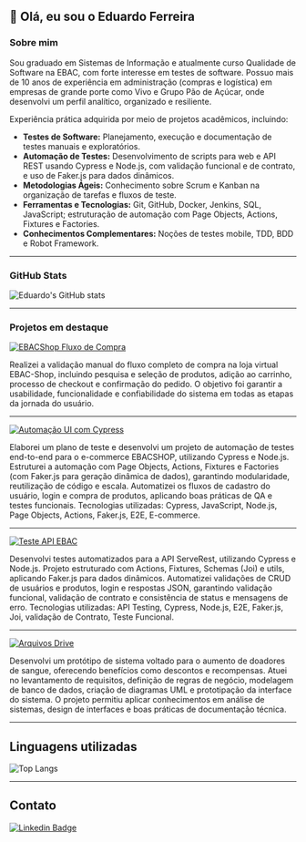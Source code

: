 ## 👋 Olá, eu sou o Eduardo Ferreira

### Sobre mim
Sou graduado em Sistemas de Informação e atualmente curso Qualidade de Software na EBAC, com forte interesse em testes de software. 
Possuo mais de 10 anos de experiência em administração (compras e logística) em empresas de grande porte como Vivo e Grupo Pão de Açúcar, onde desenvolvi um perfil analítico, organizado e resiliente.

Experiência prática adquirida por meio de projetos acadêmicos, incluindo:
-	**Testes de Software:** Planejamento, execução e documentação de testes manuais e exploratórios.
-	**Automação de Testes:** Desenvolvimento de scripts para web e API REST usando Cypress e Node.js, com validação funcional e de contrato, e uso de Faker.js para dados dinâmicos.
-	**Metodologias Ágeis:** Conhecimento sobre Scrum e Kanban na organização de tarefas e fluxos de teste.
-	**Ferramentas e Tecnologias:** Git, GitHub, Docker, Jenkins, SQL, JavaScript; estruturação de automação com Page Objects, Actions, Fixtures e Factories.
-	**Conhecimentos Complementares:** Noções de testes mobile, TDD, BDD e Robot Framework.


---

### GitHub Stats
![Eduardo's GitHub stats](https://github-readme-stats.vercel.app/api?username=Eduferr&show_icons=true&theme=dark)

---

### Projetos em destaque

<div>
  <a href="https://github.com/Eduferr/teste_manual_fluxo_de_compra_ebacshop">
    <img src="https://img.shields.io/badge/Projeto-EBACShop%20Fluxo%20de%20Compra-blue?style=for-the-badge&logo=github" alt="EBACShop Fluxo de Compra">
  </a>
  <p>
  Realizei a validação manual do fluxo completo de compra na loja virtual EBAC-Shop, incluindo pesquisa e seleção de produtos, adição ao carrinho, processo de checkout e confirmação do pedido. O objetivo foi garantir a usabilidade, funcionalidade e confiabilidade do sistema em todas as etapas da jornada do usuário.
  </p>

  ---
  <a href="https://github.com/Eduferr/teste_automatizado_ebacShop">
    <img src="https://img.shields.io/badge/Projeto-Automação%20UI%20(Cypress)-blue?style=for-the-badge&logo=github" alt="Automação UI com Cypress">
  </a>
  <p>
  Elaborei um plano de teste e desenvolvi um projeto de automação de testes end-to-end para o e-commerce EBACSHOP, utilizando Cypress e Node.js. 
  Estruturei a automação com Page Objects, Actions, Fixtures e Factories (com Faker.js para geração dinâmica de dados), garantindo modularidade, reutilização de código e escala.
  Automatizei os fluxos de cadastro do usuário, login e compra de produtos, aplicando boas práticas de QA e testes funcionais.
  Tecnologias utilizadas: Cypress, JavaScript, Node.js, Page Objects, Actions, Faker.js, E2E, E-commerce.
  </p>

  ---

  <a href="https://github.com/Eduferr/teste_automatizado_apiServeRest">
    <img src="https://img.shields.io/badge/Projeto-Teste%20API%20EBAC-blue?style=for-the-badge&logo=github" alt="Teste API EBAC">
  </a>
  <p>
  Desenvolvi testes automatizados para a API ServeRest, utilizando Cypress e Node.js. Projeto estruturado com Actions, Fixtures, Schemas (Joi) e utils, aplicando Faker.js para dados  dinâmicos.
  Automatizei validações de CRUD de usuários e produtos, login e respostas JSON, garantindo validação funcional, validação de contrato e consistência de status e mensagens de erro.
  Tecnologias utilizadas: API Testing, Cypress, Node.js, E2E, Faker.js, Joi, validação de Contrato, Teste Funcional.
  </p>

  ---

  <a href="https://drive.google.com/drive/folders/14QjYDNwRJi5inPK1bSRtWJgqk-gL3Xk3">
    <img src="https://img.shields.io/badge/Projeto%20Acadêmico-Parceiros%20de%20Sangue-blue?style=for-the-badge&logo=google-drive" alt="Arquivos Drive">
  </a>
  <p>
   Desenvolvi um protótipo de sistema voltado para o aumento de doadores de sangue, oferecendo benefícios como descontos e recompensas. Atuei no levantamento de requisitos, definição de regras de negócio, modelagem de banco de dados, criação de diagramas UML e prototipação da interface do sistema. O projeto permitiu aplicar conhecimentos em análise de sistemas, design de interfaces e boas práticas de documentação técnica.
  </p>

</div>

---

## Linguagens utilizadas
![Top Langs](https://github-readme-stats.vercel.app/api/top-langs/?username=Eduferr&layout=compact&theme=dark)

---

## Contato
[![Linkedin Badge](https://img.shields.io/badge/-Eduardo%20Ferreira-0077B5?style=for-the-badge&logo=Linkedin&logoColor=white)](https://www.linkedin.com/in/edufgs/)
